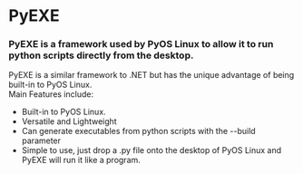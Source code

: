 <h1>PyEXE</h1>
<h3>PyEXE is a framework used by PyOS Linux to allow it to run python scripts directly from the desktop.</h3>
PyEXE is a similar framework to .NET but has the unique advantage of being built-in to PyOS Linux.<br>
Main Features include:
<ul>
    <li>Built-in to PyOS Linux.</li>
    <li>Versatile and Lightweight</li>
    <li>Can generate executables from python scripts with the --build parameter</li>
    <li>Simple to use, just drop a .py file onto the desktop of PyOS Linux and PyEXE will run it like a program.</li>
</ul>
